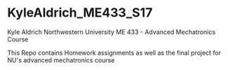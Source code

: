 # KyleAldrich_ME433_S17

Kyle Aldrich
Northwestern University
ME 433 - Advanced Mechatronics Course

This Repo contains Homework assignments as well as the final project for NU's advanced mechatronics course
